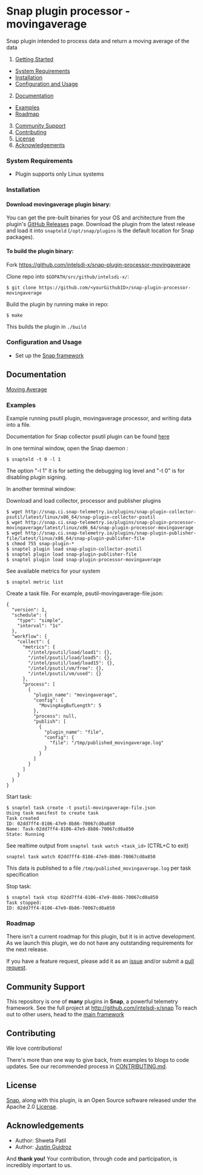 # Snap plugin processor - movingaverage
Snap plugin intended to process data and return a moving average of the data

1. [Getting Started](#getting-started)
  * [System Requirements](#system-requirements)
  * [Installation](#installation)
  * [Configuration and Usage](#configuration-and-usage)
2. [Documentation](#documentation)
  * [Examples](#examples)
  * [Roadmap](#roadmap)
3. [Community Support](#community-support)
4. [Contributing](#contributing)
5. [License](#license)
6. [Acknowledgements](#acknowledgements)

### System Requirements
* Plugin supports only Linux systems

### Installation
#### Download movingaverage plugin binary:
You can get the pre-built binaries for your OS and architecture from the plugin's [GitHub Releases](https://github.com/intelsdi-x/snap-plugin-processor-movingaverage/releases) page. Download the plugin from the latest release and load it into `snapteld` (`/opt/snap/plugins` is the default location for Snap packages).

#### To build the plugin binary:
Fork https://github.com/intelsdi-x/snap-plugin-processor-movingaverage

Clone repo into `$GOPATH/src/github/intelsdi-x/`:
```
$ git clone https://github.com/<yourGithubID>/snap-plugin-processor-movingaverage
```
Build the plugin by running make in repo:
```
$ make
```
This builds the plugin in `./build`

### Configuration and Usage
* Set up the [Snap framework](https://github.com/intelsdi-x/snap#getting-started)

## Documentation
[Moving Average](https://en.wikipedia.org/wiki/Moving_average)

### Examples
Example running psutil plugin, movingaverage processor, and writing data into a file.

Documentation for Snap collector psutil plugin can be found [here](https://github.com/intelsdi-x/snap-plugin-collector-psutil)

In one terminal window, open the Snap daemon :
```
$ snapteld -t 0 -l 1
```
The option "-l 1" it is for setting the debugging log level and "-t 0" is for disabling plugin signing.

In another terminal window:

Download and load collector, processor and publisher plugins
```
$ wget http://snap.ci.snap-telemetry.io/plugins/snap-plugin-collector-psutil/latest/linux/x86_64/snap-plugin-collector-psutil
$ wget http://snap.ci.snap-telemetry.io/plugins/snap-plugin-processor-movingaverage/latest/linux/x86_64/snap-plugin-processor-movingaverage
$ wget http://snap.ci.snap-telemetry.io/plugins/snap-plugin-publisher-file/latest/linux/x86_64/snap-plugin-publisher-file
$ chmod 755 snap-plugin-*
$ snaptel plugin load snap-plugin-collector-psutil
$ snaptel plugin load snap-plugin-publisher-file
$ snaptel plugin load snap-plugin-processor-movingaverage
```

See available metrics for your system
```
$ snaptel metric list
```

Create a task file. For example, psutil-movingaverage-file.json:

```
{
  "version": 1,
  "schedule": {
    "type": "simple",
    "interval": "1s"
  },
  "workflow": {
    "collect": {
      "metrics": {
        "/intel/psutil/load/load1": {},
        "/intel/psutil/load/load5": {},
        "/intel/psutil/load/load15": {},
        "/intel/psutil/vm/free": {},
        "/intel/psutil/vm/used": {}
      },
      "process": [
        {
          "plugin_name": "movingaverage",
          "config": {
            "MovingAvgBufLength": 5
          },
          "process": null,
          "publish": [
            {
              "plugin_name": "file",
              "config": {
                "file": "/tmp/published_movingaverage.log"
              }
            }
          ]
        }
      ]
    }
  }
}
```

Start task:
```
$ snaptel task create -t psutil-movingaverage-file.json
Using task manifest to create task
Task created
ID: 02dd7ff4-8106-47e9-8b86-70067cd0a850
Name: Task-02dd7ff4-8106-47e9-8b86-70067cd0a850
State: Running
```

See realtime output from `snaptel task watch <task_id>` (CTRL+C to exit)
```
snaptel task watch 02dd7ff4-8106-47e9-8b86-70067cd0a850
```

This data is published to a file `/tmp/published_movingaverage.log` per task specification

Stop task:
```
$ snaptel task stop 02dd7ff4-8106-47e9-8b86-70067cd0a850
Task stopped:
ID: 02dd7ff4-8106-47e9-8b86-70067cd0a850
```

### Roadmap
There isn't a current roadmap for this plugin, but it is in active development. As we launch this plugin, we do not have any outstanding requirements for the next release.

If you have a feature request, please add it as an [issue](https://github.com/intelsdi-x/snap-plugin-processor-movingaverage/issues/new) and/or submit a [pull request](https://github.com/intelsdi-x/snap-plugin-processor-movingaverage/pulls).

## Community Support
This repository is one of **many** plugins in **Snap**, a powerful telemetry framework. See the full project at http://github.com/intelsdi-x/snap To reach out to other users, head to the [main framework](https://github.com/intelsdi-x/snap#community-support)

## Contributing
We love contributions!

There's more than one way to give back, from examples to blogs to code updates. See our recommended process in [CONTRIBUTING.md](CONTRIBUTING.md).

## License
[Snap](http://github.com:intelsdi-x/snap), along with this plugin, is an Open Source software released under the Apache 2.0 [License](LICENSE).

## Acknowledgements

* Author: Shweta Patil
* Author: [Justin Guidroz](https://github.com/geauxvirtual)

And **thank you!** Your contribution, through code and participation, is incredibly important to us.
